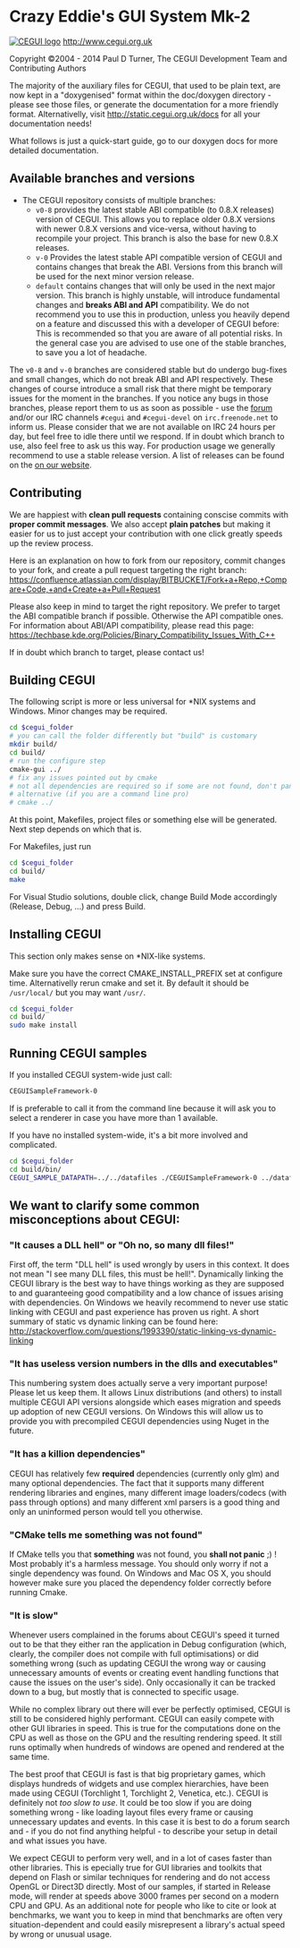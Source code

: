 # Crazy Eddie's GUI System Mk-2
[![CEGUI logo](https://bitbucket.org/cegui/cegui-promo/raw/default/logo/ceguilogo.png)](http://www.cegui.org.uk)
http://www.cegui.org.uk

Copyright ©2004 - 2014 Paul D Turner, The CEGUI Development Team and Contributing Authors

The majority of the auxiliary files for CEGUI, that used to be plain text, are now kept in a "doxygenised" format within the doc/doxygen directory - please see those files, or generate the documentation for a more friendly format. Alternativelly, visit http://static.cegui.org.uk/docs for all your documentation needs!

What follows is just a quick-start guide, go to our doxygen docs for more detailed documentation.

## Available branches and versions

- The CEGUI repository consists of multiple branches:
    - `v0-8` provides the latest stable ABI compatible (to 0.8.X releases) version of CEGUI. This allows you to replace older 0.8.X versions with newer 0.8.X versions and vice-versa, without having to recompile your project. This branch is also the base for new 0.8.X releases.
    - `v-0` Provides the latest stable API compatible version of CEGUI and contains changes that break the ABI. Versions from this branch will be used for the next minor version release.
    - `default` contains changes that will only be used in the next major version. This branch is highly unstable, will introduce fundamental changes and **breaks ABI and API** compatibility. We do not recommend you to use this in production, unless you heavily depend on a feature and discussed this with a developer of CEGUI before: This is recommended so that you are aware of all potential risks. In the general case you are advised to use one of the stable branches, to save you a lot of headache.

The `v0-8` and `v-0` branches are considered stable but do undergo bug-fixes and small changes, which do not break ABI and API respectively. These changes of course introduce a small risk that there might be temporary issues for the moment in the branches. If you notice any bugs in those branches, please report them to us as soon as possible - use the [forum](http://cegui.org.uk/forum/index.php) and/or our IRC channels `#cegui` and `#cegui-devel` on `irc.freenode.net` to inform us. Please consider that we are not available on IRC 24 hours per day, but feel free to idle there until we respond. If in doubt which branch to use, also feel free to ask us this way. For production usage we generally recommend to use a stable release version. A list of releases can be found on the [on our website](cegui.org.uk/download).

## Contributing

We are happiest with **clean pull requests** containing conscise commits with **proper commit messages**. We also accept **plain patches** but making it easier for us to just accept your contribution with one click greatly speeds up the review process.

Here is an explanation on how to fork from our repository, commit changes to your fork, and create a pull request targeting the right branch:
https://confluence.atlassian.com/display/BITBUCKET/Fork+a+Repo,+Compare+Code,+and+Create+a+Pull+Request

Please also keep in mind to target the right repository. We prefer to target the ABI compatible branch if possible. Otherwise the API compatible ones. For information about ABI/API compatibility, please read this page: https://techbase.kde.org/Policies/Binary_Compatibility_Issues_With_C++

If in doubt which branch to target, please contact us!


## Building CEGUI
The following script is more or less universal for *NIX systems and Windows. Minor changes may be required.

```bash
cd $cegui_folder
# you can call the folder differently but "build" is customary
mkdir build/
cd build/
# run the configure step
cmake-gui ../
# fix any issues pointed out by cmake
# not all dependencies are required so if some are not found, don't panic and carry on!
# alternative (if you are a command line pro)
# cmake ../
```

At this point, Makefiles, project files or something else will be generated. Next step depends on which that is.

For Makefiles, just run
```bash
cd $cegui_folder
cd build/
make
```

For Visual Studio solutions, double click, change Build Mode accordingly (Release, Debug, ...) and press Build.

## Installing CEGUI
This section only makes sense on *NIX-like systems.

Make sure you have the correct CMAKE_INSTALL_PREFIX set at configure time. Alternativelly rerun cmake and set it. By default it should be `/usr/local/` but you may want `/usr/`.

```bash
cd $cegui_folder
cd build/
sudo make install
```

## Running CEGUI samples
If you installed CEGUI system-wide just call:
```bash
CEGUISampleFramework-0
```

If is preferable to call it from the command line because it will ask you to select a renderer in case you have more than 1 available.

If you have no installed system-wide, it's a bit more involved and complicated.
```bash
cd $cegui_folder
cd build/bin/
CEGUI_SAMPLE_DATAPATH=../../datafiles ./CEGUISampleFramework-0 ../datafiles/samples/samples.xml
```

## We want to clarify some common misconceptions about CEGUI:

### "It causes a DLL hell" or "Oh no, so many dll files!"
First off, the term "DLL hell" is used wrongly by users in this context. It does not mean "I see many DLL files, this must be hell!". Dynamically linking the CEGUI library is the best way to have things working as they are supposed to and guaranteeing good compatibility and a low chance of issues arising with dependencies. On Windows we heavily recommend to never use static linking with CEGUI and past experience has proven us right. A short summary of static vs dynamic linking can be found here: http://stackoverflow.com/questions/1993390/static-linking-vs-dynamic-linking

### "It has useless version numbers in the dlls and executables"
This numbering system does actually serve a very important purpose! Please let us keep them. It allows Linux distributions (and others) to install multiple CEGUI API versions alongside which eases migration and speeds up adoption of new CEGUI versions. On Windows this will allow us to provide you with precompiled CEGUI dependencies using Nuget in the future.

### "It has a killion dependencies"
CEGUI has relatively few **required** dependencies (currently only glm) and many optional dependencies. The fact that it supports many different rendering libraries and engines, many different image loaders/codecs (with pass through options) and many different xml parsers is a good thing and only an uninformed person would tell you otherwise.

### "CMake tells me something was not found"
If CMake tells you that **something** was not found, you **shall not panic** ;) ! Most probably it's a harmless message. You should only worry if not a single dependency was found. On Windows and Mac OS X, you should however make sure you placed the dependency folder correctly before running Cmake.

### "It is slow"
Whenever users complained in the forums about CEGUI's speed it turned out to be that they either ran the application in Debug configuration (which, clearly, the compiler does not compile with full optimisations) or did something wrong (such as updating CEGUI the wrong way or causing unnecessary amounts of events or creating event handling functions that cause the issues on the user's side). Only occasionally it can be tracked down to a bug, but mostly that is connected to specific usage.

While no complex library out there will ever be perfectly optimised, CEGUI is still to be considered highly performant. CEGUI can easily compete with other GUI libraries in speed. This is true for the computations done on the CPU as well as those on the GPU and the resulting rendering speed. It still runs optimally when hundreds of windows are opened and rendered at the same time.

The best proof that CEGUI is fast is that big proprietary games, which displays hundreds of widgets and use complex hierarchies, have been made using CEGUI (Torchlight 1, Torchlight 2, Venetica, etc.). CEGUI is definitely not *too slow to use*. It could be too slow if you are doing something wrong - like loading layout files every frame or causing unnecessary updates and events. In this case it is best to do a forum search and - if you do not find anything helpful - to describe your setup in detail and what issues you have.

We expect CEGUI to perform very well, and in a lot of cases faster than other libraries. This is epecially true for GUI libraries and toolkits that depend on Flash or similar techniques for rendering and do not access OpenGL or Direct3D directly. Most of our samples, if started in Release mode, will render at speeds above 3000 frames per second on a modern CPU and GPU. As an additional note for people who like to cite or look at benchmarks, we want you to keep in mind that benchmarks are often very situation-dependent and could easily misrepresent a library's actual speed by wrong or unusual usage.
